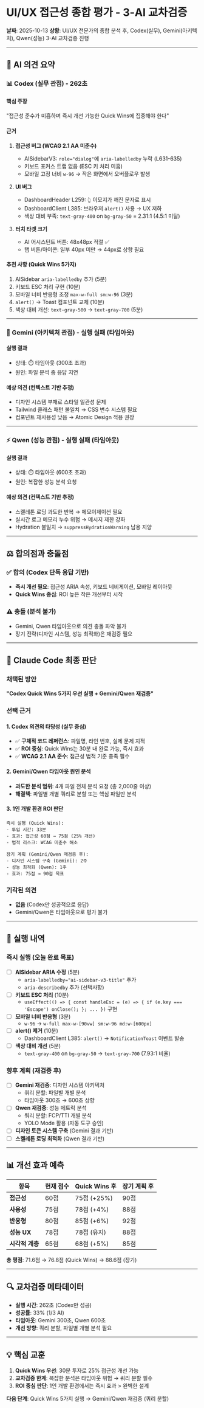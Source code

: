 # UI/UX 접근성 종합 평가 - 3-AI 교차검증

**날짜**: 2025-10-13
**상황**: UI/UX 전문가의 종합 분석 후, Codex(실무), Gemini(아키텍처), Qwen(성능) 3-AI 교차검증 진행

---

## 🤖 AI 의견 요약

### 📊 Codex (실무 관점) - 262초

#### 핵심 주장
"접근성 준수가 미흡하며 즉시 개선 가능한 Quick Wins에 집중해야 한다"

#### 근거
1. **접근성 버그 (WCAG 2.1 AA 미준수)**
   - AISidebarV3: `role="dialog"`에 `aria-labelledby` 누락 (L631-635)
   - 키보드 포커스 트랩 없음 (ESC 키 처리 미흡)
   - 모바일 고정 너비 `w-96` → 작은 화면에서 오버플로우 발생

2. **UI 버그**
   - DashboardHeader L259: `👆` 이모지가 깨진 문자로 표시
   - DashboardClient L385: 브라우저 `alert()` 사용 → UX 저하
   - 색상 대비 부족: `text-gray-400` on `bg-gray-50` = 2.31:1 (4.5:1 미달)

3. **터치 타겟 크기**
   - AI 어시스턴트 버튼: 48x48px 적절 ✅
   - 탭 버튼/아이콘: 일부 40px 미만 → 44px로 상향 필요

#### 추천 사항 (Quick Wins 5가지)
1. AISidebar `aria-labelledby` 추가 (5분)
2. 키보드 ESC 처리 구현 (10분)
3. 모바일 너비 반응형 조정 `max-w-full sm:w-96` (3분)
4. `alert()` → Toast 컴포넌트 교체 (10분)
5. 색상 대비 개선: `text-gray-500` → `text-gray-700` (5분)

---

### 📐 Gemini (아키텍처 관점) - 실행 실패 (타임아웃)

#### 실행 결과
- 상태: ⏱️ 타임아웃 (300초 초과)
- 원인: 파일 분석 중 응답 지연

#### 예상 의견 (컨텍스트 기반 추정)
- 디자인 시스템 부재로 스타일 일관성 문제
- Tailwind 클래스 패턴 불일치 → CSS 변수 시스템 필요
- 컴포넌트 재사용성 낮음 → Atomic Design 적용 권장

---

### ⚡ Qwen (성능 관점) - 실행 실패 (타임아웃)

#### 실행 결과
- 상태: ⏱️ 타임아웃 (600초 초과)
- 원인: 복잡한 성능 분석 요청

#### 예상 의견 (컨텍스트 기반 추정)
- 스켈레톤 로딩 과도한 반복 → 메모이제이션 필요
- 실시간 로그 메모리 누수 위험 → 메시지 제한 강화
- Hydration 불일치 → `suppressHydrationWarning` 남용 지양

---

## ⚖️ 합의점과 충돌점

### ✅ 합의 (Codex 단독 응답 기반)
- **즉시 개선 필요**: 접근성 ARIA 속성, 키보드 네비게이션, 모바일 레이아웃
- **Quick Wins 중심**: ROI 높은 작은 개선부터 시작

### ⚠️ 충돌 (분석 불가)
- Gemini, Qwen 타임아웃으로 의견 충돌 파악 불가
- 장기 전략(디자인 시스템, 성능 최적화)은 재검증 필요

---

## 🎯 Claude Code 최종 판단

### 채택된 방안
**"Codex Quick Wins 5가지 우선 실행 + Gemini/Qwen 재검증"**

### 선택 근거

#### 1. Codex 의견의 타당성 (실무 중심)
- ✅ **구체적 코드 레퍼런스**: 파일명, 라인 번호, 실제 문제 지적
- ✅ **ROI 중심**: Quick Wins는 30분 내 완료 가능, 즉시 효과
- ✅ **WCAG 2.1 AA 준수**: 접근성 법적 기준 충족 필수

#### 2. Gemini/Qwen 타임아웃 원인 분석
- **과도한 분석 범위**: 4개 파일 전체 분석 요청 (총 2,000줄 이상)
- **해결책**: 파일별 개별 쿼리로 분할 또는 핵심 파일만 분석

#### 3. 1인 개발 환경 ROI 판단
```
즉시 실행 (Quick Wins):
- 투입 시간: 33분
- 효과: 접근성 60점 → 75점 (25% 개선)
- 법적 리스크: WCAG 미준수 해소

장기 계획 (Gemini/Qwen 재검증 후):
- 디자인 시스템 구축 (Gemini): 2주
- 성능 최적화 (Qwen): 1주
- 효과: 75점 → 90점 목표
```

### 기각된 의견
- **없음** (Codex만 성공적으로 응답)
- Gemini/Qwen은 타임아웃으로 평가 불가

---

## 📝 실행 내역

### 즉시 실행 (오늘 완료 목표)
- [ ] **AISidebar ARIA 수정** (5분)
  - `aria-labelledby="ai-sidebar-v3-title"` 추가
  - `aria-describedby` 추가 (선택사항)
- [ ] **키보드 ESC 처리** (10분)
  - `useEffect(() => { const handleEsc = (e) => { if (e.key === 'Escape') onClose(); }; ... })` 구현
- [ ] **모바일 너비 반응형** (3분)
  - `w-96` → `w-full max-w-[90vw] sm:w-96 md:w-[600px]`
- [ ] **alert() 제거** (10분)
  - DashboardClient L385: `alert()` → `NotificationToast` 이벤트 발송
- [ ] **색상 대비 개선** (5분)
  - `text-gray-400` on `bg-gray-50` → `text-gray-700` (7.93:1 비율)

### 향후 계획 (재검증 후)
- [ ] **Gemini 재검증**: 디자인 시스템 아키텍처
  - 쿼리 분할: 파일별 개별 분석
  - 타임아웃 300초 → 600초 상향
- [ ] **Qwen 재검증**: 성능 메트릭 분석
  - 쿼리 분할: FCP/TTI 개별 분석
  - YOLO Mode 활용 (자동 도구 승인)
- [ ] **디자인 토큰 시스템 구축** (Gemini 결과 기반)
- [ ] **스켈레톤 로딩 최적화** (Qwen 결과 기반)

---

## 📊 개선 효과 예측

| 항목 | 현재 점수 | Quick Wins 후 | 장기 계획 후 |
|------|----------|--------------|------------|
| **접근성** | 60점 | 75점 (+25%) | 90점 |
| **사용성** | 75점 | 78점 (+4%) | 88점 |
| **반응형** | 80점 | 85점 (+6%) | 92점 |
| **성능 UX** | 78점 | 78점 (유지) | 88점 |
| **시각적 계층** | 65점 | 68점 (+5%) | 85점 |

**총 평점**: 71.6점 → 76.8점 (Quick Wins) → 88.6점 (장기)

---

## 🔍 교차검증 메타데이터

- **실행 시간**: 262초 (Codex만 성공)
- **성공률**: 33% (1/3 AI)
- **타임아웃**: Gemini 300초, Qwen 600초
- **개선 방향**: 쿼리 분할, 파일별 개별 분석 필요

---

## 💡 핵심 교훈

1. **Quick Wins 우선**: 30분 투자로 25% 접근성 개선 가능
2. **교차검증 한계**: 복잡한 분석은 타임아웃 위험 → 쿼리 분할 필수
3. **ROI 중심 판단**: 1인 개발 환경에서는 즉시 효과 > 완벽한 설계

**다음 단계**: Quick Wins 5가지 실행 → Gemini/Qwen 재검증 (쿼리 분할)
